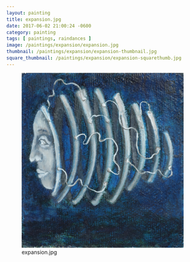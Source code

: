 ```yaml
---
layout: painting
title: expansion.jpg
date: 2017-06-02 21:00:24 -0600
category: painting
tags: [ paintings, raindances ]
image: /paintings/expansion/expansion.jpg
thumbnail: /paintings/expansion/expansion-thumbnail.jpg
square_thumbnail: /paintings/expansion/expansion-squarethumb.jpg
---
```


<figure class="fullwidth"><img src="/paintings/expansion/expansion.jpg" alt="A painting titled: expansion.jpg by painter Kyle Cunningham" /><figcaption>expansion.jpg</figcaption></figure>
